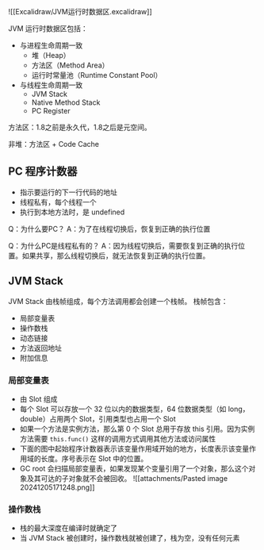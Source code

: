 ![[Excalidraw/JVM运行时数据区.excalidraw]]

JVM 运行时数据区包括：


- 与进程生命周期一致
    - 堆（Heap）
    - 方法区（Method Area）
    - 运行时常量池（Runtime Constant Pool）
- 与线程生命周期一致
    - JVM Stack
    - Native Method Stack
    - PC Register  


方法区：1.8之前是永久代，1.8之后是元空间。


非堆：方法区 + Code Cache


## PC 程序计数器
- 指示要运行的下一行代码的地址
- 线程私有，每个线程一个
- 执行到本地方法时，是 undefined


Q：为什么要PC？
A：为了在线程切换后，恢复到正确的执行位置

Q：为什么PC是线程私有的？
A：因为线程切换后，需要恢复到正确的执行位置。如果共享，那么线程切换后，就无法恢复到正确的执行位置。


## JVM Stack
JVM Stack 由栈帧组成，每个方法调用都会创建一个栈帧。
栈帧包含：
- 局部变量表
- 操作数栈
- 动态链接
- 方法返回地址
- 附加信息


### 局部变量表
- 由 Slot 组成
- 每个 Slot 可以存放一个 32 位以内的数据类型，64 位数据类型（如 long，double）占用两个 Slot，引用类型也占用一个 Slot
- 如果一个方法是实例方法，那么第 0 个 Slot 总用于存放 this 引用。因为实例方法需要 `this.func()` 这样的调用方式调用其他方法或访问属性
- 下面的图中起始程序计数器表示该变量作用域开始的地方，长度表示该变量作用域的长度。序号表示在 Slot 中的位置。
- GC root 会扫描局部变量表，如果发现某个变量引用了一个对象，那么这个对象及其可达的子对象就不会被回收。
![[attachments/Pasted image 20241205171248.png]]


### 操作数栈
- 栈的最大深度在编译时就确定了
- 当 JVM Stack 被创建时，操作数栈就被创建了，栈为空，没有任何元素


### 